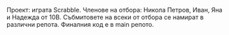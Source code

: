 Проект: играта Scrabble.
Членове на отбора: Никола Петров, Иван, Яна и Надежда от 10В.
Събмитовете на всеки от отбора се намират в различни репота.
Финалния код е в main репото.
